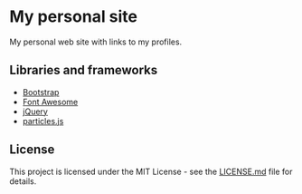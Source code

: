 # My personal site
My personal web site with links to my profiles.

## Libraries and frameworks
* [Bootstrap](http://getbootstrap.com/)
* [Font Awesome](http://fontawesome.io/)
* [jQuery](https://jquery.com/)
* [particles.js](http://vincentgarreau.com/particles.js/)

## License
This project is licensed under the MIT License - see the [LICENSE.md](https://github.com/drobyshev/drobyshev.github.io/blob/master/LICENSE) file for details.
